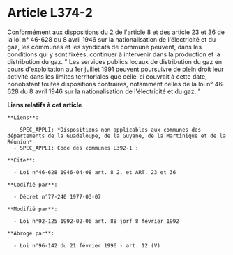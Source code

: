 # Article L374-2

Conformément aux dispositions du 2 de l'article 8 et des article 23 et 36 de la loi n° 46-628 du 8 avril 1946 sur la
nationalisation de l'électricité et du gaz, les communes et les syndicats de commune peuvent, dans les conditions qui y sont
fixées, continuer à intervenir dans la production et la distribution du gaz.    " Les services publics locaux de distribution
du gaz en cours d'exploitation au 1er juillet 1991 peuvent poursuivre de plein droit leur activité dans les limites
territoriales que celle-ci couvrait à cette date, nonobstant toutes dispositions contraires, notamment celles de la loi n°
46-628 du 8 avril 1946 sur la nationalisation de l'électricité et du gaz. "

**Liens relatifs à cet article**

	**Liens**:

	  - SPEC_APPLI: *Dispositions non applicables aux communes des départements de la Guadeloupe, de la Guyane, de la Martinique et de la Réunion*
	  - SPEC_APPLI: Code des communes L392-1 :

	**Cite**:

	  - Loi n°46-628 1946-04-08 art. 8 2. et ART. 23 et 36

	**Codifié par**:

	  - Décret n°77-240 1977-03-07

	**Modifié par**:

	  - Loi n°92-125 1992-02-06 art. 88 jorf 8 février 1992

	**Abrogé par**:

	  - Loi n°96-142 du 21 février 1996 - art. 12 (V)
